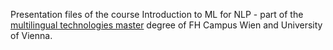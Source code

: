 Presentation files of the course Introduction to ML for NLP - part of the [multilingual technologies master](https://studieren.univie.ac.at/en/degree-programmes/master-programmes/multilingual-technologies-master/) degree of FH Campus Wien and University of Vienna.
